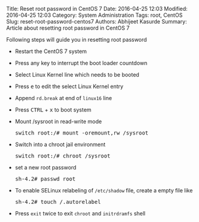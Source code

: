 Title: Reset root password in CentOS 7
Date: 2016-04-25 12:03
Modified: 2016-04-25 12:03
Category: System Administration
Tags: root, CentOS
Slug: reset-root-password-centos7
Authors: Abhijeet Kasurde
Summary: Article about resetting root password in CentOS 7

Following steps will guide you in resetting root password

* Restart the CentOS 7 system

* Press any key to interrupt the boot loader countdown

* Select Linux Kernel line which needs to be booted

* Press <kbd>e</kbd> to edit the select Linux Kernel entry

* Append `rd.break` at end of `linux16` line

* Press <kbd>CTRL</kbd> + <kbd>x</kbd> to boot system

* Mount /sysroot in read-write mode

    <pre>switch_root:/# mount -oremount,rw /sysroot</pre>

* Switch into a chroot jail environment

    <pre>switch_root:/# chroot /sysroot</pre>

* set a new root password

    <pre>sh-4.2# passwd root</pre>

* To enable SELinux relabeling of `/etc/shadow` file, create a empty file like

    <pre>sh-4.2# touch /.autorelabel</pre>

* Press `exit` twice to exit `chroot` and `initrdramfs` shell
